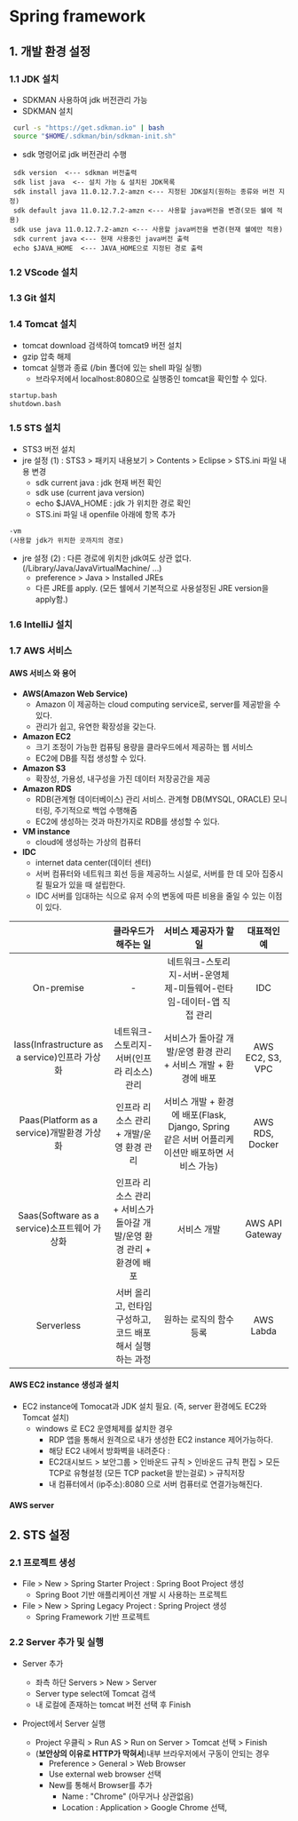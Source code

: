 # Spring framework


## 1. 개발 환경 설정

### 1.1 JDK 설치

- SDKMAN 사용하여 jdk 버전관리 가능
- SDKMAN 설치

```bash
 curl -s "https://get.sdkman.io" | bash
 source "$HOME/.sdkman/bin/sdkman-init.sh"  
```

- sdk 명령어로 jdk 버전관리 수행

```
 sdk version  <--- sdkman 버전출력  
 sdk list java  <-- 설치 가능 & 설치된 JDK목록  
 sdk install java 11.0.12.7.2-amzn <--- 지정된 JDK설치(원하는 종류와 버전 지정)  
 sdk default java 11.0.12.7.2-amzn <--- 사용할 java버전을 변경(모든 쉘에 적용)
 sdk use java 11.0.12.7.2-amzn <--- 사용할 java버전을 변경(현재 쉘에만 적용)  
 sdk current java <--- 현재 사용중인 java버전 출력  
 echo $JAVA_HOME  <--- JAVA_HOME으로 지정된 경로 출력
```

### 1.2 VScode 설치

### 1.3 Git 설치

### 1.4 Tomcat 설치

- tomcat download 검색하여 tomcat9 버전 설치
- gzip 압축 해제
- tomcat 실행과 종료 (/bin 폴더에 있는 shell 파일 실행)
  - 브라우저에서 localhost:8080으로 실행중인 tomcat을 확인할 수 있다.

```bash
startup.bash
shutdown.bash
```

### 1.5 STS 설치

- STS3 버전 설치
- jre 설정 (1) : STS3 > 패키지 내용보기 > Contents > Eclipse > STS.ini 파일 내용 변경
  - sdk current java : jdk 현재 버전 확인
  - sdk use (current java version)
  - echo $JAVA_HOME : jdk 가 위치한 경로 확인
  - STS.ini 파일 내 openfile 아래에 항목 추가

```vi
-vm
(사용할 jdk가 위치한 곳까지의 경로)
```

- jre 설정 (2) : 다른 경로에 위치한 jdk여도 상관 없다. (/Library/Java/JavaVirtualMachine/ ...)
  - preference > Java > Installed JREs
  - 다른 JRE를 apply. (모든 쉘에서 기본적으로 사용설정된 JRE version을 apply함.)

### 1.6 IntelliJ 설치

### 1.7 AWS 서비스

#### AWS 서비스 와 용어

- **AWS(Amazon Web Service)**
  - Amazon 이 제공하는 cloud computing service로, server를 제공받을 수 있다.
  - 관리가 쉽고, 유연한 확장성을 갖는다.
- **Amazon EC2**
  - 크기 조정이 가능한 컴퓨팅 용량을 클라우드에서 제공하는 웹 서비스
  - EC2에 DB를 직접 생성할 수 있다.
- **Amazon S3**
  - 확장성, 가용성, 내구성을 가진 데이터 저장공간을 제공
- **Amazon RDS**
  - RDB(관계형 데이터베이스) 관리 서비스. 관계형 DB(MYSQL, ORACLE) 모니터링, 주기적으로 백업 수행해줌
  - EC2에 생성하는 것과 마찬가지로 RDB를 생성할 수 있다.
- **VM instance**
  - cloud에 생성하는 가상의 컴퓨터
- **IDC**
  - internet data center(데이터 센터)
  - 서버 컴퓨터와 네트워크 회선 등을 제공하느 시설로, 서버를 한 데 모아 집중시킬 필요가 있을 때 설립한다.
  - IDC 서버를 임대하는 식으로 유저 수의 변동에 따른 비용을 줄일 수 있는 이점이 있다.

||클라우드가 해주는 일|서비스 제공자가 할 일|대표적인 예|
|:---:|:---:|:---:|:---:|
|On-premise| - |네트워크-스토리지-서버-운영체제-미들웨어-런타임-데이터-앱 직접 관리|IDC|
|Iass(Infrastructure as a service)인프라 가상화|네트워크-스토리지-서버(인프라 리소스) 관리|서비스가 돌아갈 개발/운영 환경 관리 + 서비스 개발 + 환경에 배포|AWS EC2, S3, VPC|
|Paas(Platform as a service)개발환경 가상화|인프라 리소스 관리 + 개발/운영 환경 관리|서비스 개발 + 환경에 배포(Flask, Django, Spring 같은 서버 어플리케이션만 배포하면 서비스 가능)|AWS RDS, Docker|
|Saas(Software as a service)소프트웨어 가상화|인프라 리소스 관리 + 서비스가 돌아갈 개발/운영 환경 관리 + 환경에 배포|서비스 개발|AWS API Gateway|
|Serverless|서버 올리고, 런타임 구성하고, 코드 배포해서 실행하는 과정|원하는 로직의 함수 등록|AWS Labda|

#### AWS EC2 instance 생성과 설치 

- EC2 instance에 Tomocat과 JDK 설치 필요. (즉, server 환경에도 EC2와 Tomcat 설치)
  - windows 로 EC2 운영체제를 섩치한 경우
    - RDP 앱을 통해서 원격으로 내가 생성한 EC2 instance 제어가능하다.
    - 해당 EC2 내에서 방화벽을 내려준다 : 
    - EC2대시보드 > 보안그룹 > 인바운드 규칙 > 인바운드 규칙 편집 > 모든 TCP로 유형설정 (모든 TCP packet을 받는걸로) > 규칙저장
    - 내 컴퓨터에서 (ip주소):8080 으로 서버 컴퓨터로 연결가능해진다.

#### AWS server 

## 2. STS 설정

### 2.1 프로젝트 생성

- File > New > Spring Starter Project : Spring Boot Project 생성
  - Spring Boot 기반 애플리케이션 개발 시 사용하는 프로젝트
- File > New > Spring Legacy Project : Spring Project 생성 
  - Spring Framework 기반 프로젝트

### 2.2 Server 추가 및 실행

- Server 추가
  - 좌측 하단 Servers > New > Server
  - Server type select에 Tomcat 검색
  - 내 로컬에 존재하는 tomcat 버전 선택 후 Finish

- Project에서 Server 실행
  - Project 우클릭 > Run AS > Run on Server > Tomcat 선택 > Finish
  - (**보안상의 이유로 HTTP가 막혀서**)내부 브라우저에서 구동이 안되는 경우
    - Preference > General > Web Browser 
    - Use external web browser 선택
    - New를 통해서 Browser를 추가
      - Name : "Chrome" (아무거나 상관없음) 
      - Location : Application > Google Chrome 선택, 

